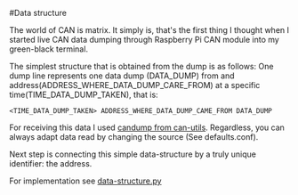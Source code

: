 #Data structure

The world of CAN is matrix. It simply is, that's the first thing I thought when I started live CAN data dumping through Raspberry Pi CAN module into my green-black terminal.

The simplest structure that is obtained from the dump is as follows:
One dump line represents one data dump (DATA_DUMP) from and address(ADDRESS_WHERE_DATA_DUMP_CARE_FROM) at a specific time(TIME_DATA_DUMP_TAKEN), that is:

    <TIME_DATA_DUMP_TAKEN> ADDRESS_WHERE_DATA_DUMP_CAME_FROM DATA_DUMP

For receiving this data I used [candump from can-utils](https://gitorious.org/linux-can/can-utils). Regardless, you can always adapt data read by changing the source (See defaults.conf).

Next step is connecting this simple data-structure by a truly unique identifier: the address.

For implementation see [data-structure.py](../src/data-structure.py)
